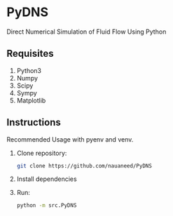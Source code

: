 # PyDNS
Direct Numerical Simulation of Fluid Flow Using Python

## Requisites
1. Python3
2. Numpy
3. Scipy
4. Sympy
5. Matplotlib

## Instructions
Recommended Usage with pyenv and venv.
1. Clone repository:
    ```sh
    git clone https://github.com/nauaneed/PyDNS
    ```
2. Install dependencies

3. Run:
    ```sh
    python -m src.PyDNS
    ```
